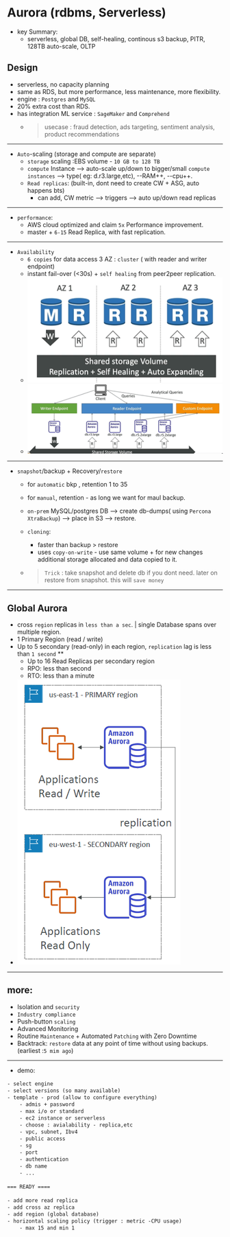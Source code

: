 # Aurora (rdbms, Serverless)
- key Summary:
  - serverless, global DB, self-healing, continous s3 backup, PITR, 128TB auto-scale, OLTP

## Design
- serverless, no capacity planning
- same as RDS, but more performance, less maintenance, more flexibility.
- engine : `Postgres` and `MySQL`
- 20% extra cost than RDS.
- has integration ML service : `SageMaker` and `Comprehend`
  - > usecase : fraud detection, ads targeting, sentiment analysis, product recommendations
---    
- `Auto`-scaling (storage and compute are separate)
  - `storage` scaling :EBS volume - `10 GB to 128 TB`
  - `compute` Instance --> auto-scale up/down to bigger/small `compute instances` --> type( eg: d.r3.large,etc), --RAM++, --cpu++.
  - `Read replicas`:  (built-in, dont need to create CW + ASG, auto happens bts)
    - can add, CW metric --> triggers --> auto up/down read replicas
---   
- `performance`:
  - AWS cloud optimized and claim `5x` Performance improvement.
  - master + `6-15` Read Replica, with fast replication.
---   
- `Availability`
  - `6 copies` for data access 3 AZ : `cluster` ( with reader and writer endpoint)
  - instant fail-over (<30s) + `self healing` from peer2peer replication.
  - ![img.png](../99_img/db/img.png)
  - ![img_2.png](../99_img/db/img_2.png)
--- 
- `snapshot`/backup + Recovery/`restore`
  - for `automatic` bkp , retention 1 to 35
  - for `manual`, retention - as long we want for maul backup.
  - `on-prem` MySQL/postgres DB --> create db-dumps( using `Percona XtraBackup`) --> place in S3 --> restore.
  - `cloning`:
     - faster than backup > restore
     - uses `copy-on-write` - use same volume + for new changes additional storage allocated and data copied to it.
    
  - > `Trick` : take snapshot and delete db if you dont need.  later on restore from snapshot. this will `save money`

---            
## Global Aurora 
- cross `region` replicas in `less than a sec`. | single Database spans over multiple region.
- 1 Primary Region (read / write)
- Up to 5 secondary (read-only) in each region, `replication` lag is less than `1 second`  **
  - Up to 16 Read Replicas per secondary region
  - RPO: less than second
  - RTO: less than a minute
- ![img_3.png](../99_img/db/img_3.png)

---
## more: 
  - Isolation and `security`
  - `Industry compliance`
  - Push-button `scaling`  
  - Advanced Monitoring
  - Routine `Maintenance` + Automated `Patching` with Zero Downtime
  - Backtrack: `restore` data at any point of time without using backups. (earliest :`5 mim ago`)

---
- demo:
```
- select engine
- select versions (so many available)
- template - prod (allow to configure everything)
    - admis + password
    - max i/o or standard
    - ec2 instance or serverless
    - choose : avialability - replica,etc
    - vpc, subnet, Ibv4
    - public access
    - sg
    - port
    - authentication
    - db name
    - ...

=== READY ====

- add more read replica
- add cross az replica 
- add region (global database)
- horizontal scaling policy (trigger : metric -CPU usage)
    - max 15 and min 1
    
```